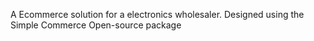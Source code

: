 A Ecommerce solution for a electronics wholesaler. Designed using the Simple Commerce Open-source package
